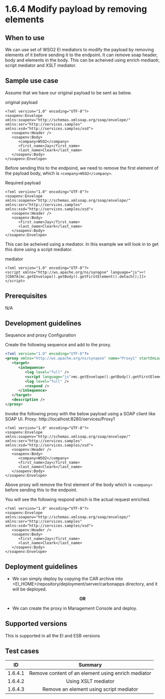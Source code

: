 # 1.6.4 Modify payload by removing elements

## When to use
We can use set of WSO2 EI mediators to modify the payload by removing elements of it before sending it to the endpoint. It can remove soap header, body and elements in the body. This can be acheived using enrich mediaotr, script mediator and XSLT mediator. 


## Sample use case
Assume that we have our original payload to be sent as below. 

original payload
```
<?xml version="1.0" encoding="UTF-8"?>
<soapenv:Envelope xmlns:soapenv="http://schemas.xmlsoap.org/soap/envelope/" xmlns:ser="http://services.samples" xmlns:xsd="http://services.samples/xsd">
   <soapenv:Header />
   <soapenv:Body>
      <company>WSO2</company>
      <first_name>Jay</first_name>
      <last_name>Cleark</last_name>
   </soapenv:Body>
</soapenv:Envelope>
```

Before sending this to the endpoind, we need to remove the first element of the payload body, which is ```<company>WSO2</company>```. 

Required payload
```
<?xml version="1.0" encoding="UTF-8"?>
<soapenv:Envelope xmlns:soapenv="http://schemas.xmlsoap.org/soap/envelope/" xmlns:ser="http://services.samples" xmlns:xsd="http://services.samples/xsd">
   <soapenv:Header />
   <soapenv:Body>
      <first_name>Jay</first_name>
      <last_name>Cleark</last_name>
   </soapenv:Body>
</soapenv:Envelope>
```

This can be acheived using a mediator. In this example we will look in to get this done using a script mediator. 

mediator
```
<?xml version="1.0" encoding="UTF-8"?>
<script xmlns="http://ws.apache.org/ns/synapse" language="js"><![CDATA[mc.getEnvelope().getBody().getFirstElement().detach();]]></script>
```

## Prerequisites
N/A

## Development guidelines

Sequence and proxy Configuration

Create the following sequence and add to the proxy.

```xml
<?xml version="1.0" encoding="UTF-8"?>
<proxy xmlns="http://ws.apache.org/ns/synapse" name="Proxy1" startOnLoad="true" statistics="disable" trace="disable" transports="http,https">
   <target>
      <inSequence>
         <log level="full" />
         <script language="js">mc.getEnvelope().getBody().getFirstElement().detach();</script>
         <log level="full" />
         <respond />
      </inSequence>
   </target>
   <description />
</proxy>
```

Invoke the following proxy with the below payload using a SOAP client like SOAP UI. 
Proxy: http://localhost:8280/services/Proxy1

```
<?xml version="1.0" encoding="UTF-8"?>
<soapenv:Envelope xmlns:soapenv="http://schemas.xmlsoap.org/soap/envelope/" xmlns:ser="http://services.samples" xmlns:xsd="http://services.samples/xsd">
   <soapenv:Header />
   <soapenv:Body>
      <company>WSO2</company>
      <first_name>Jay</first_name>
      <last_name>Cleark</last_name>
   </soapenv:Body>
</soapenv:Envelope>
```

Above proxy will remove the first element of the body which is ```<company>``` before sending this to the endpoint. 

You will see the following respond which is the actual request enriched. 

```
<?xml version="1.0" encoding="UTF-8"?>
<soapenv:Envelope xmlns:soapenv="http://schemas.xmlsoap.org/soap/envelope/" xmlns:ser="http://services.samples" xmlns:xsd="http://services.samples/xsd">
   <soapenv:Header />
   <soapenv:Body>
      <first_name>Jay</first_name>
      <last_name>Cleark</last_name>
   </soapenv:Body>
</soapenv:Envelope>
```


## Deployment guidelines

* We can simply deploy by copying the CAR archive into <EI_HOME>/repository/deployment/server/carbonapps directory, and it will be deployed.

<p align="center"><b> OR </b></p>

* We can create the proxy in Management Console and deploy.


## Supported versions
This is supported in all the EI and ESB versions

## Test cases

| ID        | Summary                                            |
| ----------|:--------------------------------------------------:|
| 1.6.4.1   | Remove content of an element using enrich mediator |
| 1.6.4.2   | Using XSLT mediator                                |
| 1.6.4.3   | Remove an element using script mediator            |
                                                           

